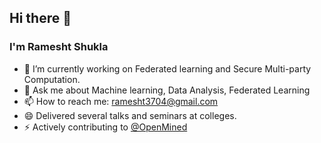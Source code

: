 ## Hi there 👋


### I'm Ramesht Shukla


- 🔭 I’m currently working on Federated learning and Secure Multi-party Computation.
- 💬 Ask me about Machine learning, Data Analysis, Federated Learning
- 📫 How to reach me: ramesht3704@gmail.com
- 😄 Delivered several talks and seminars at colleges.
- ⚡ Actively contributing to [@OpenMined](https://github.com/OpenMined)

<!-- 🌱 I’m currently learning ...- 👯 I’m looking to collaborate on ...- 🤔 I’m looking for help with ...-->
